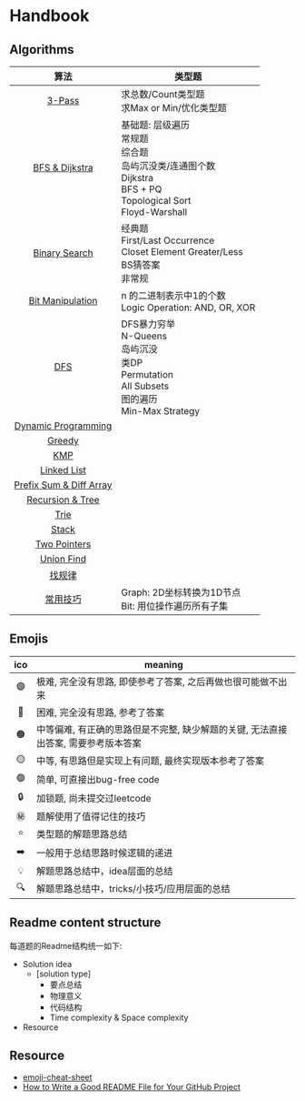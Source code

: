 # Handbook

## Algorithms
| 算法 | 类型题 |
| :-: | - |
|[3-Pass](https://github.com/szhou12/leetcode-go/blob/main/%E6%80%9D%E8%B7%AF%E6%80%BB%E7%BB%93/3-Pass.md)|求总数/Count类型题 <br>求Max or Min/优化类型题<br>|
|[BFS & Dijkstra](https://github.com/szhou12/leetcode-go/blob/main/%E6%80%9D%E8%B7%AF%E6%80%BB%E7%BB%93/BFS_Dijkstra.md)|基础题: 层级遍历<br>常规题<br>综合题<br>岛屿沉没类/连通图个数<br>Dijkstra<br>BFS + PQ<br>Topological Sort<br>Floyd-Warshall<br>|
|[Binary Search](https://github.com/szhou12/leetcode-go/blob/main/%E6%80%9D%E8%B7%AF%E6%80%BB%E7%BB%93/BinarySearch.md)|经典题<br>First/Last Occurrence<br>Closet Element Greater/Less<br>BS猜答案<br>非常规<br>|
|[Bit Manipulation](https://github.com/szhou12/leetcode-go/blob/main/%E6%80%9D%E8%B7%AF%E6%80%BB%E7%BB%93/BitManipulation.md)|n 的二进制表示中1的个数<br>Logic Operation: AND, OR, XOR<br>|
|[DFS](https://github.com/szhou12/leetcode-go/blob/main/%E6%80%9D%E8%B7%AF%E6%80%BB%E7%BB%93/DFS.md)|DFS暴力穷举<br>N-Queens<br>岛屿沉没<br>类DP<br>Permutation<br>All Subsets<br>图的遍历<br>Min-Max Strategy<br>|
|[Dynamic Programming](https://github.com/szhou12/leetcode-go/blob/main/%E6%80%9D%E8%B7%AF%E6%80%BB%E7%BB%93/DP.md)||
|[Greedy](https://github.com/szhou12/leetcode-go/blob/main/%E6%80%9D%E8%B7%AF%E6%80%BB%E7%BB%93/Greedy.md)||
|[KMP](https://github.com/szhou12/leetcode-go/blob/main/%E6%80%9D%E8%B7%AF%E6%80%BB%E7%BB%93/KMP.md)||
|[Linked List](https://github.com/szhou12/leetcode-go/blob/main/%E6%80%9D%E8%B7%AF%E6%80%BB%E7%BB%93/LinkedList.md)||
|[Prefix Sum & Diff Array](https://github.com/szhou12/leetcode-go/blob/main/%E6%80%9D%E8%B7%AF%E6%80%BB%E7%BB%93/PrefixSum_DiffArray.md)||
|[Recursion & Tree](https://github.com/szhou12/leetcode-go/blob/main/%E6%80%9D%E8%B7%AF%E6%80%BB%E7%BB%93/Recursion_Tree.md)||
|[Trie](https://github.com/szhou12/leetcode-go/blob/main/%E6%80%9D%E8%B7%AF%E6%80%BB%E7%BB%93/Trie.md)||
|[Stack](https://github.com/szhou12/leetcode-go/blob/main/%E6%80%9D%E8%B7%AF%E6%80%BB%E7%BB%93/Stack.md)||
|[Two Pointers](https://github.com/szhou12/leetcode-go/blob/main/%E6%80%9D%E8%B7%AF%E6%80%BB%E7%BB%93/TwoPointers.md)||
|[Union Find](https://github.com/szhou12/leetcode-go/blob/main/%E6%80%9D%E8%B7%AF%E6%80%BB%E7%BB%93/UnionFind.md)||
|[找规律](https://github.com/szhou12/leetcode-go/blob/main/%E6%80%9D%E8%B7%AF%E6%80%BB%E7%BB%93/%E6%89%BE%E8%A7%84%E5%BE%8B%E9%A2%98.md)||
|[常用技巧](https://github.com/szhou12/leetcode-go/blob/main/%E6%80%9D%E8%B7%AF%E6%80%BB%E7%BB%93/%E5%B8%B8%E7%94%A8%E6%8A%80%E5%B7%A7.md)|Graph: 2D坐标转换为1D节点<br>Bit: 用位操作遍历所有子集<br>|



## Emojis

| ico | meaning |
| :-: | - |
| :purple_circle:| 极难, 完全没有思路, 即使参考了答案, 之后再做也很可能做不出来 |
| :red_circle: | 困难, 完全没有思路, 参考了答案 |
| :orange_circle: | 中等偏难, 有正确的思路但是不完整, 缺少解题的关键, 无法直接出答案, 需要参考版本答案 |
| :yellow_circle: | 中等, 有思路但是实现上有问题, 最终实现版本参考了答案 |
| :green_circle: | 简单, 可直接出bug-free code |
| :lock: | 加锁题, 尚未提交过leetcode |
| :secret: | 题解使用了值得记住的技巧 |
| :star: | 类型题的解题思路总结 |
| :arrow_right: | 一般用于总结思路时候逻辑的递进 |
| :bulb: | 解题思路总结中，idea层面的总结 |
| :mag: | 解题思路总结中，tricks/小技巧/应用层面的总结 |

## Readme content structure

每道题的Readme结构统一如下:

* Solution idea
    * [solution type]
        * 要点总结
        * 物理意义
        * 代码结构
        * Time complexity & Space complexity
* Resource

## Resource
* [emoji-cheat-sheet](https://github.com/ikatyang/emoji-cheat-sheet/blob/master/README.md#table-of-contents)
* [How to Write a Good README File for Your GitHub Project](https://www.freecodecamp.org/news/how-to-write-a-good-readme-file/)